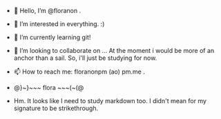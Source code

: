- 👋 Hello, I’m @floranon .
- 👀 I’m interested in everything. :)
- 🌱 I’m currently learning git!
- 💞️ I’m looking to collaborate on ... At the moment i would be more of an anchor than a sail. So, i'll just be studying for now.
- 📫 How to reach me: floranonpm (ao) pm.me .

- @}~}~~~ flora ~~~(~(@

- Hm. It looks like I need to study markdown too. I didn't mean for my signature to be strikethrough.

<!---
floranon/floranon is a ✨ special ✨ repository because its `README.md` (this file) appears on your GitHub profile.
You can click the Preview link to take a look at your changes.
--->
